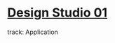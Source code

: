 # [Design Studio 01](https://fablabbcn.github.io/mdef-docs/academic_year_2022_23/term_1_2022_23/design_studio_framing_design_interventions_2022_23/)
track: Application  
